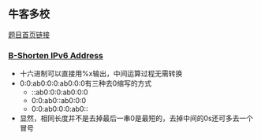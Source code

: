 ## 牛客多校
[题目首页链接](https://ac.nowcoder.com/acm/contest/886?&headNav=www#question)

### [B-Shorten IPv6 Address](https://ac.nowcoder.com/acm/contest/886/B)
* 十六进制可以直接用%x输出，中间运算过程无需转换
* 0:0:ab0:0:0:ab0:0:0有三种去0缩写的方式
  * ::ab0:0:0:ab0:0:0
  * 0:0:ab0::ab0:0:0
  * 0:0:ab0:0:0:ab0::
* 显然，相同长度并不是去掉最后一串0是最短的，去掉中间的0s还可多去一个冒号
